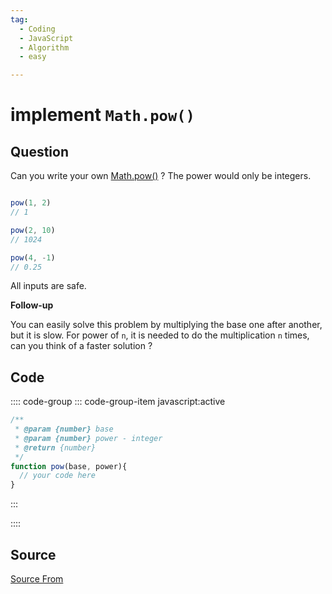 ```yaml
---
tag:
  - Coding
  - JavaScript
  - Algorithm
  - easy

---
```

  
# implement `Math.pow()`

## Question
Can you write your own [Math.pow()](https://developer.mozilla.org/en-US/docs/Web/JavaScript/Reference/Global_Objects/Math/pow) ? The power would only be integers.

```js

pow(1, 2)
// 1

pow(2, 10)
// 1024

pow(4, -1)
// 0.25
```

All inputs are safe.

**Follow-up**

You can easily solve this problem by multiplying the base one after another, but it is slow. For power of `n`, it is needed to do the multiplication `n` times, can you think of a faster solution ?

## Code
:::: code-group
::: code-group-item javascript:active
```javascript
/**
 * @param {number} base
 * @param {number} power - integer
 * @return {number}
 */
function pow(base, power){
  // your code here
}
```
:::
    
::::



##  Source
[Source From](https://bigfrontend.dev/problem/implement-Math-pow)

  
